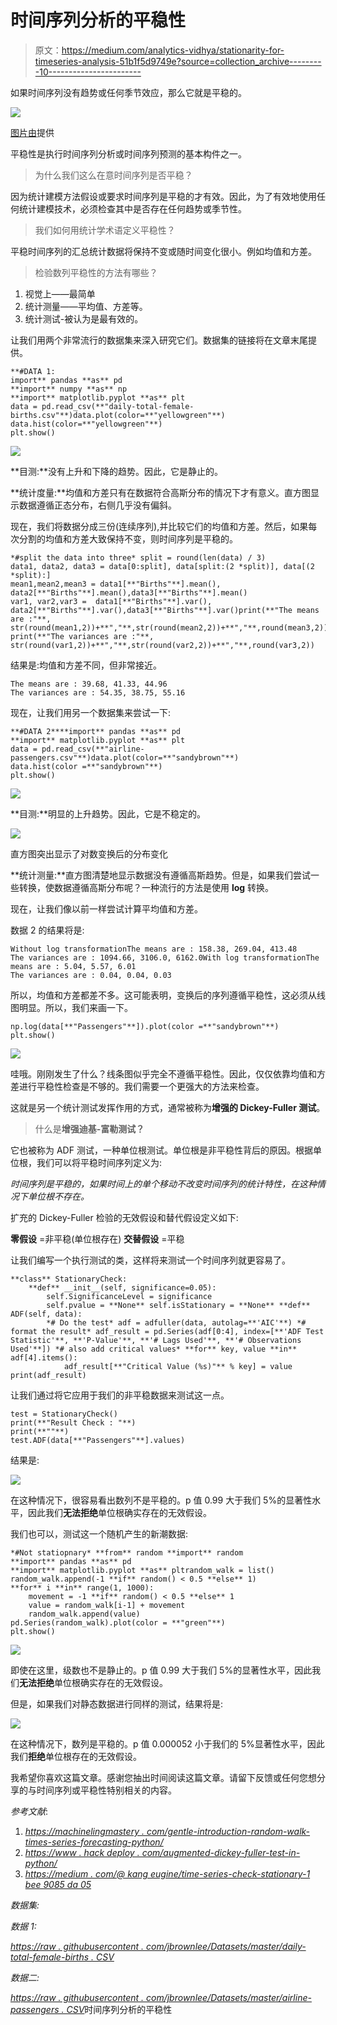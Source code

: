 # 时间序列分析的平稳性

> 原文：<https://medium.com/analytics-vidhya/stationarity-for-timeseries-analysis-51b1f5d9749e?source=collection_archive---------10----------------------->

如果时间序列没有趋势或任何季节效应，那么它就是平稳的。

![](img/e10f3953c12544eeaa23e0ac62a1ab14.png)

[图片由](https://moyhu.blogspot.com/2011/06/time-series-plots-using-animation.html)提供

平稳性是执行时间序列分析或时间序列预测的基本构件之一。

> 为什么我们这么在意时间序列是否平稳？

因为统计建模方法假设或要求时间序列是平稳的才有效。因此，为了有效地使用任何统计建模技术，必须检查其中是否存在任何趋势或季节性。

> 我们如何用统计学术语定义平稳性？

平稳时间序列的汇总统计数据将保持不变或随时间变化很小。例如均值和方差。

> 检验数列平稳性的方法有哪些？

1.  视觉上——最简单
2.  统计测量——平均值、方差等。
3.  统计测试-被认为是最有效的。

让我们用两个非常流行的数据集来深入研究它们。数据集的链接将在文章末尾提供。

```
**#DATA 1: 
import** pandas **as** pd
**import** numpy **as** np
**import** matplotlib.pyplot **as** plt
data = pd.read_csv(**"daily-total-female-births.csv"**)data.plot(color=**"yellowgreen"**)
data.hist(color=**"yellowgreen"**)
plt.show()
```

![](img/e1a790cb0a7427903fe6006da25b0d69.png)

**目测:**没有上升和下降的趋势。因此，它是静止的。

**统计度量:**均值和方差只有在数据符合高斯分布的情况下才有意义。直方图显示数据遵循正态分布，右侧几乎没有偏斜。

现在，我们将数据分成三份(连续序列),并比较它们的均值和方差。然后，如果每次分割的均值和方差大致保持不变，则时间序列是平稳的。

```
*#split the data into three* split = round(len(data) / 3)
data1, data2, data3 = data[0:split], data[split:(2 *split)], data[(2 *split):]
mean1,mean2,mean3 = data1[**"Births"**].mean(), data2[**"Births"**].mean(),data3[**"Births"**].mean()
var1, var2,var3 =  data1[**"Births"**].var(), data2[**"Births"**].var(),data3[**"Births"**].var()print(**"The means are :"**, str(round(mean1,2))+**","**,str(round(mean2,2))+**","**,round(mean3,2))
print(**"The variances are :"**, str(round(var1,2))+**","**,str(round(var2,2))+**","**,round(var3,2))
```

结果是:均值和方差不同，但非常接近。

```
The means are : 39.68, 41.33, 44.96
The variances are : 54.35, 38.75, 55.16
```

现在，让我们用另一个数据集来尝试一下:

```
**#DATA 2****import** pandas **as** pd
**import** matplotlib.pyplot **as** plt
data = pd.read_csv(**"airline-passengers.csv"**)data.plot(color=**"sandybrown"**)
data.hist(color =**"sandybrown"**)
plt.show()
```

![](img/615689c162753fcaf622866d60cec945.png)

**目测:**明显的上升趋势。因此，它是不稳定的。

![](img/43cf98c5353b82a7320b108c4d8cd276.png)

直方图突出显示了对数变换后的分布变化

**统计测量:**直方图清楚地显示数据没有遵循高斯趋势。但是，如果我们尝试一些转换，使数据遵循高斯分布呢？一种流行的方法是使用 **log** 转换。

现在，让我们像以前一样尝试计算平均值和方差。

数据 2 的结果将是:

```
Without log transformationThe means are : 158.38, 269.04, 413.48
The variances are : 1094.66, 3106.0, 6162.0With log transformationThe means are : 5.04, 5.57, 6.01
The variances are : 0.04, 0.04, 0.03
```

所以，均值和方差都差不多。这可能表明，变换后的序列遵循平稳性，这必须从线图明显。所以，我们来画一下。

```
np.log(data[**"Passengers"**]).plot(color =**"sandybrown"**)
plt.show()
```

![](img/e46c6344aa80def658f5f4b82c3e4985.png)

哇哦。刚刚发生了什么？线条图似乎完全不遵循平稳性。因此，仅仅依靠均值和方差进行平稳性检查是不够的。我们需要一个更强大的方法来检查。

这就是另一个统计测试发挥作用的方式，通常被称为**增强的 Dickey-Fuller 测试**。

> 什么是**增强迪基-富勒测试？**

它也被称为 ADF 测试，一种单位根测试。单位根是非平稳性背后的原因。根据单位根，我们可以将平稳时间序列定义为:

*时间序列是平稳的，如果时间上的单个移动不改变时间序列的统计特性，在这种情况下单位根不存在。*

扩充的 Dickey-Fuller 检验的无效假设和替代假设定义如下:

**零假设** =非平稳(单位根存在)
**交替假设** =平稳

让我们编写一个执行测试的类，这样将来测试一个时间序列就更容易了。

```
**class** StationaryCheck:
    **def** __init__(self, significance=0.05):
        self.SignificanceLevel = significance
        self.pvalue = **None** self.isStationary = **None** **def** ADF(self, data):
        *# Do the test* adf = adfuller(data, autolag=**'AIC'**) *# format the result* adf_result = pd.Series(adf[0:4], index=[**'ADF Test Statistic'**, **'P-Value'**, **'# Lags Used'**, **'# Observations Used'**]) *# also add critical values* **for** key, value **in** adf[4].items():
            adf_result[**"Critical Value (%s)"** % key] = value print(adf_result)
```

让我们通过将它应用于我们的非平稳数据来测试这一点。

```
test = StationaryCheck()
print(**"Result Check : "**)
print(**""**)
test.ADF(data[**"Passengers"**].values)
```

结果是:

![](img/694818632f4dcee08b2c0ef5b206e08e.png)

在这种情况下，很容易看出数列不是平稳的。p 值 0.99 大于我们 5%的显著性水平，因此我们**无法拒绝**单位根确实存在的无效假设。

我们也可以，测试这一个随机产生的新潮数据:

```
*#Not statiopnary* **from** random **import** random
**import** pandas **as** pd
**import** matplotlib.pyplot **as** pltrandom_walk = list()
random_walk.append(-1 **if** random() < 0.5 **else** 1)
**for** i **in** range(1, 1000):
    movement = -1 **if** random() < 0.5 **else** 1
    value = random_walk[i-1] + movement
    random_walk.append(value)
pd.Series(random_walk).plot(color = **"green"**)
plt.show()
```

![](img/4b504d6bd38779570a39c608ab167a6f.png)

即使在这里，级数也不是静止的。p 值 0.99 大于我们 5%的显著性水平，因此我们**无法拒绝**单位根确实存在的无效假设。

但是，如果我们对静态数据进行同样的测试，结果将是:

![](img/55fdd9119abcd40f571e34eb5d7c6fb7.png)

在这种情况下，数列是平稳的。p 值 0.000052 小于我们的 5%显著性水平，因此我们**拒绝**单位根存在的无效假设。

我希望你喜欢这篇文章。感谢您抽出时间阅读这篇文章。请留下反馈或任何您想分享的与时间序列或平稳性特别相关的内容。

*参考文献*:

1.  [*https://machinelingmastery . com/gentle-introduction-random-walk-times-series-forecasting-python/*](https://machinelearningmastery.com/gentle-introduction-random-walk-times-series-forecasting-python/)
2.  [*https://www . hack deploy . com/augmented-dickey-fuller-test-in-python/*](https://www.hackdeploy.com/augmented-dickey-fuller-test-in-python/)
3.  [*https://medium . com/@ kang eugine/time-series-check-stationary-1 bee 9085 da 05*](/@kangeugine/time-series-check-stationarity-1bee9085da05)

*数据集:*

*数据 1:*

[*https://raw . githubusercontent . com/jbrownlee/Datasets/master/daily-total-female-births . CSV*](https://raw.githubusercontent.com/jbrownlee/Datasets/master/daily-total-female-births.csv)

*数据二:*

[*https://raw . githubusercontent . com/jbrownlee/Datasets/master/airline-passengers . CSV*](https://raw.githubusercontent.com/jbrownlee/Datasets/master/airline-passengers.csv)时间序列分析的平稳性